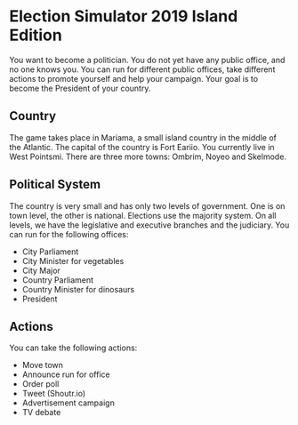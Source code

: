 # Election Simulator 2019 Island Edition

You want to become a politician. You do not yet have any public office, and no one knows you. You can run for different public offices, take different actions to promote yourself and help your campaign. Your goal is to become the President of your country.

## Country
The game takes place in Mariama, a small island country in the middle of the Atlantic. The capital of the country is Fort Eariio. You currently live in West Pointsmi. There are three more towns: Ombrim, Noyeo and Skelmode.

## Political System
The country is very small and has only two levels of government. One is on town level, the other is national.
Elections use the majority system.
On all levels, we have the legislative and executive branches and the judiciary.
You can run for the following offices:
 - City Parliament
 - City Minister for vegetables
 - City Major
 - Country Parliament
 - Country Minister for dinosaurs
 - President

## Actions
You can take the following actions:
 - Move town
 - Announce run for office
 - Order poll
 - Tweet (Shoutr.io)
 - Advertisement campaign
 - TV debate
